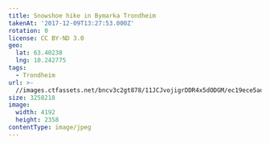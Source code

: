 ```yaml
---
title: Snowshoe hike in Bymarka Trondheim
takenAt: '2017-12-09T13:27:53.000Z'
rotation: 0
license: CC BY-ND 3.0
geo:
  lat: 63.40238
  lng: 10.242775
tags:
  - Trondheim
url: >-
  //images.ctfassets.net/bncv3c2gt878/11JCJvojigrDDR4x5dODGM/ec19ece5ad0ffe87d28898800bdcde7c/snowshoe-hike-in-bymarka-trondheim_25089182988_o
size: 3258218
image:
  width: 4192
  height: 2358
contentType: image/jpeg
---
```


